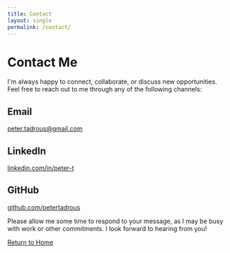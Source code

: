 ```yaml
---
title: Contact
layout: single
permalink: /contact/
---
```


# Contact Me

I'm always happy to connect, collaborate, or discuss new opportunities. Feel free to reach out to me through any of the following channels:

## Email

[peter.tadrous@gmail.com](mailto:peter.tadrous@gmail.com)

## LinkedIn

[linkedin.com/in/peter-t](https://www.linkedin.com/in/peter-t)

## GitHub

[github.com/petertadrous](https://github.com/petertadrous)

Please allow me some time to respond to your message, as I may be busy with work or other commitments. I look forward to hearing from you!

[Return to Home](index.md)
